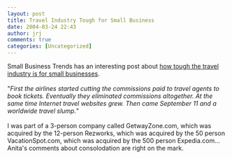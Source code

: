 ```yaml
---
layout: post
title: Travel Industry Tough for Small Business
date: 2004-03-24 22:43
author: jrj
comments: true
categories: [Uncategorized]
---
```

Small Business Trends has an interesting post about <a href="http://smallbusinesses.blogspot.com/archives/2004_03_01_smallbusinesses_archive.html#108019155991814128" target="_blank">how tough the travel industry is for small businesses</a>.<br /><br />"*First the airlines started cutting the commissions paid to travel agents to book tickets. Eventually they eliminated commissions altogether. At the same time Internet travel websites grew. Then came September 11 and a worldwide travel slump.*"<br /><br />I was part of a 3-person company called GetwayZone.com, which was acquired by the 12-person Rezworks, which was acquired by the 50 person VacationSpot.com, which was acquired by the 500 person Expedia.com... Anita's comments about consolodation are right on the mark.
